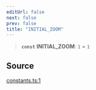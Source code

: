```yaml
---
editUrl: false
next: false
prev: false
title: "INITIAL_ZOOM"
---
```


> **`const`** **INITIAL\_ZOOM**: `1` = `1`

## Source

[constants.ts:1](https://github.com/nodenogg-in/alpha-p2p/blob/43ae393b39608a021b44acaf5959924eff4aeb19/packages/infinitykit/src/constants.ts#L1)
